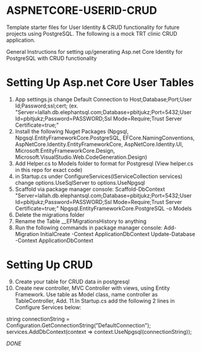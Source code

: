 # ASPNETCORE-USERID-CRUD
Template starter files for User Identity &amp; CRUD functionality for future projects using PostgreSQL. The following is a mock TRT clinic CRUD application.


General Instructions for setting up/generating Asp.net Core Identity for PostgreSQL with CRUD functionality

Setting Up Asp.net Core User Tables
===================================
1. App settings.js change Default Connection to Host;Database;Port;User Id;Password;ssl;cert; (ex. "Server=lallah.db.elephantsql.com;Database=pbitjukz;Port=5432;User Id=pbitjukz;Password=PASSWORD;Ssl Mode=Require;Trust Server Certificate=true;"
2. Install the following Nuget Packages (Npgsql, Npgsql.EntityFrameworkCore.PostgreSQL, EFCore.NamingConventions, AspNetCore.Identity.EntityFrameworkCore, AspNetCore.Identity.UI, Microsoft.EntityFrameworkCore.Design, Microsoft.VisualStudio.Web.CodeGeneration.Design)
3. Add Helper.cs to Models folder to format for Postgresql (View helper.cs in this repo for exact code)
4. in Startup.cs under ConfigureServices(IServiceCollection services) change  options.UseSqlServer to options.UseNpgsql
5. Scaffold via package manager console: Scaffold-DbContext "Server=lallah.db.elephantsql.com;Database=pbitjukz;Port=5432;User Id=pbitjukz;Password=PASSWORD;Ssl Mode=Require;Trust Server Certificate=true;" Npgsql.EntityFrameworkCore.PostgreSQL -o Models
6. Delete the migrations folder
7. Rename the Table __EFMigrationsHistory to anything
8. Run the following commands in package manager console: 
Add-Migration InitialCreate -Context ApplicationDbContext
Update-Database -Context ApplicationDbContext


Setting Up CRUD
===============
9. Create your table for CRUD data in postgresql
10. Create new controller, MVC Controller with views, using Entity Framework. Use table as Model class, name controller as TableController, Add.
11.In Startup.cs add the following 2 lines in Configure Services below:

string connectionString = Configuration.GetConnectionString("DefaultConnection");
services.AddDbContext<pbitjukzContext>(context => context.UseNpgsql(connectionString));


*DONE*
